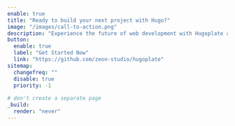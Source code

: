 ```yaml
---
enable: true
title: "Ready to build your next project with Hugo?"
image: "/images/call-to-action.png"
description: "Experience the future of web development with Hugoplate and Hugo. Build lightning-fast static sites with ease and flexibility."
button:
  enable: true
  label: "Get Started Now"
  link: "https://github.com/zeon-studio/hugoplate"
sitemap:
  changefreq: ""
  disable: true
  priority: -1
  
# don't create a separate page
_build:
  render: "never"
---
```

